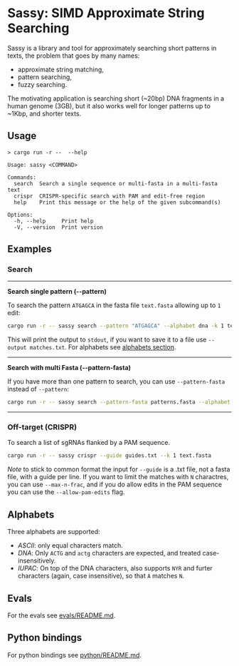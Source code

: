 # Sassy: SIMD Approximate String Searching

Sassy is a library and tool for approximately searching short patterns in texts,
the problem that goes by many names:
- approximate string matching,
- pattern searching,
- fuzzy searching.

The motivating application is searching short (~20bp) DNA fragments in a human
genome (3GB), but it also works well for longer patterns up to ~1Kbp, and
shorter texts.

## Usage

```
> cargo run -r --  --help

Usage: sassy <COMMAND>

Commands:
  search  Search a single sequence or multi-fasta in a multi-fasta text
  crispr  CRISPR-specific search with PAM and edit-free region
  help    Print this message or the help of the given subcommand(s)

Options:
  -h, --help     Print help
  -V, --version  Print version

```

## Examples


### Search
---
**Search single pattern (--pattern)**

To search the pattern `ATGAGCA` in the fasta file `text.fasta` allowing up to `1` edit:
```bash 
cargo run -r -- sassy search --pattern "ATGAGCA" --alphabet dna -k 1 text.fasta
```
This will print the output to `stdout`, if you want to save it to a file use `--output matches.txt`. 
For alphabets see [alphabets section](#alphabets).

---


**Search with multi Fasta (--pattern-fasta)**

If you have more than one pattern to search, you can use `--pattern-fasta` instead of `--pattern`:
```bash 
cargo run -r -- sassy search --pattern-fasta patterns.fasta --alphabet dna -k 1 text.fasta
```
---

### Off-target (CRISPR)
To search a list of sgRNAs flanked by a PAM sequence. 

```bash 
cargo run -r -- sassy crispr --guide guides.txt --k 1 text.fasta
```
*Note* to stick to common format the input for `--guide` is a .txt file, not a fasta file, with a 
guide per line.
If you want to limit the matches with `N` charactres, you can use `--max-n-frac`, and if you 
do allow edits in the PAM sequence you can use the `--allow-pam-edits` flag.


## Alphabets
Three alphabets are supported:
- *ASCII*: only equal characters match.
- *DNA*: Only `ACTG` and `actg` characters are expected, and treated case-insensitively.
- *IUPAC*: On top of the DNA characters, also supports `NYR` and furter
  characters (again, case insensitive), so that `A` matches `N`.

## Evals
For the evals see [evals/README.md](evals/README.md).

## Python bindings
For python bindings see [python/README.md](python/README.md).
